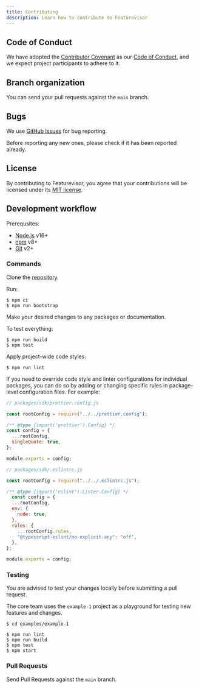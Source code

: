 ```yaml
---
title: Contributing
description: Learn how to contribute to Featurevisor
---
```


## Code of Conduct

We have adopted the [Contributor Covenant](https://www.contributor-covenant.org/) as our [Code of Conduct](https://github.com/featurevisor/featurevisor/blob/main/CODE_OF_CONDUCT.md), and we expect project participants to adhere to it.

## Branch organization

You can send your pull requests against the `main` branch.

## Bugs

We use [GitHub Issues](https://github.com/featurevisor/featurevisor/issues) for bug reporting.

Before reporting any new ones, please check if it has been reported already.

## License

By contributing to Featurevisor, you agree that your contributions will be licensed under its [MIT license](https://github.com/featurevisor/featurevisor/blob/main/LICENSE).

## Development workflow

Prerequsites:

- [Node.js](https://nodejs.org/en/) v16+
- [npm](https://www.npmjs.com/) v8+
- [Git](https://git-scm.com/) v2+

### Commands

Clone the [repository](https://github.com/featurevisor/featurevisor).

Run:

```
$ npm ci
$ npm run bootstrap
```

Make your desired changes to any packages or documentation.

To test everything:

```
$ npm run build
$ npm test
```

Apply project-wide code styles:

```
$ npm run lint
```

If you need to override code style and linter configurations for individual packages, you can do so by adding or changing specific rules in package-level configuration files. For example:

```js
// packages/sdk/prettier.config.js

const rootConfig = require("../../prettier.config");

/** @type {import('prettier').Config} */
const config = {
  ...rootConfig,
  singleQuote: true,
};

module.exports = config;
```

```js
// packages/sdk/.eslintrc.js

const rootConfig = require("../../.eslintrc.js");

/** @type {import("eslint").Linter.Config} */
  const config = {
  ...rootConfig,
  env: {
    node: true,
  },
  rules: {
    ...rootConfig.rules,
    "@typescript-eslint/no-explicit-any": "off",
  },
};

module.exports = config;
```

### Testing

You are advised to test your changes locally before submitting a pull request.

The core team uses the `example-1` project as a playground for testing new features and changes.

```
$ cd examples/example-1

$ npm run lint
$ npm run build
$ npm test
$ npm start
```

### Pull Requests

Send Pull Requests against the `main` branch.
